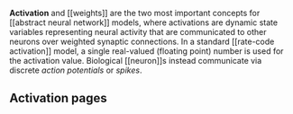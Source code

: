 **Activation** and [[weights]] are the two most important concepts for [[abstract neural network]] models, where activations are dynamic state variables representing neural activity that are communicated to other neurons over weighted synaptic connections. In a standard [[rate-code activation]] model, a single real-valued (floating point) number is used for the activation value. Biological [[neuron]]s instead communicate via discrete _action potentials_ or _spikes_.

## Activation pages

